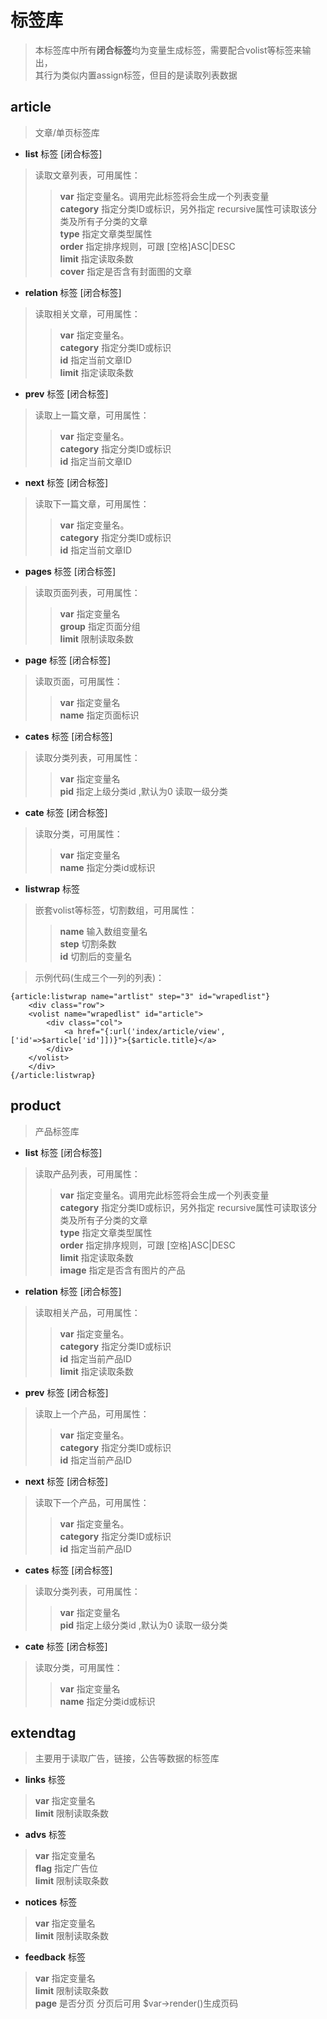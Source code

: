 
# 标签库

> 本标签库中所有**闭合标签**均为变量生成标签，需要配合volist等标签来输出，<br />其行为类似内置assign标签，但目的是读取列表数据

## article
> 文章/单页标签库

* **list** 标签 [闭合标签]

> 读取文章列表，可用属性：
>> **var** 指定变量名。调用完此标签将会生成一个列表变量<br />
   **category** 指定分类ID或标识，另外指定 recursive属性可读取该分类及所有子分类的文章<br />
   **type** 指定文章类型属性<br />
   **order** 指定排序规则，可跟 [空格]ASC|DESC<br />
   **limit** 指定读取条数<br />
   **cover** 指定是否含有封面图的文章

* **relation** 标签 [闭合标签]

> 读取相关文章，可用属性：
>> **var** 指定变量名。<br />
   **category** 指定分类ID或标识<br />
   **id** 指定当前文章ID<br />
   **limit** 指定读取条数

* **prev** 标签 [闭合标签]

> 读取上一篇文章，可用属性：
>> **var** 指定变量名。<br />
   **category** 指定分类ID或标识<br />
   **id** 指定当前文章ID
   
* **next** 标签 [闭合标签]

> 读取下一篇文章，可用属性：
>> **var** 指定变量名。<br />
   **category** 指定分类ID或标识<br />
   **id** 指定当前文章ID

* **pages** 标签 [闭合标签]

> 读取页面列表，可用属性：
>> **var** 指定变量名<br />
    **group** 指定页面分组<br />
    **limit** 限制读取条数
    
* **page** 标签 [闭合标签]

> 读取页面，可用属性：
>> **var** 指定变量名<br />
    **name** 指定页面标识
    
* **cates** 标签 [闭合标签]

> 读取分类列表，可用属性：
>> **var** 指定变量名<br />
    **pid** 指定上级分类id ,默认为0 读取一级分类
    
* **cate** 标签 [闭合标签]

> 读取分类，可用属性：
>> **var** 指定变量名<br />
    **name** 指定分类id或标识
    
* **listwrap** 标签

> 嵌套volist等标签，切割数组，可用属性：
>> **name** 输入数组变量名<br />
    **step** 切割条数<br />
    **id** 切割后的变量名
    
> 示例代码(生成三个一列的列表)：
```
{article:listwrap name="artlist" step="3" id="wrapedlist"}
    <div class="row">
    <volist name="wrapedlist" id="article">
        <div class="col">
            <a href="{:url('index/article/view',['id'=>$article['id']])}">{$article.title}</a>
        </div>
    </volist>
    </div>
{/article:listwrap}
```

## product
> 产品标签库

* **list** 标签 [闭合标签]

> 读取产品列表，可用属性：
>> **var** 指定变量名。调用完此标签将会生成一个列表变量<br />
   **category** 指定分类ID或标识，另外指定 recursive属性可读取该分类及所有子分类的文章<br />
   **type** 指定文章类型属性<br />
   **order** 指定排序规则，可跟 [空格]ASC|DESC<br />
   **limit** 指定读取条数<br />
   **image** 指定是否含有图片的产品

* **relation** 标签 [闭合标签]

> 读取相关产品，可用属性：
>> **var** 指定变量名。<br />
   **category** 指定分类ID或标识<br />
   **id** 指定当前产品ID<br />
   **limit** 指定读取条数

* **prev** 标签 [闭合标签]

> 读取上一个产品，可用属性：
>> **var** 指定变量名。<br />
   **category** 指定分类ID或标识<br />
   **id** 指定当前产品ID
   
* **next** 标签 [闭合标签]

> 读取下一个产品，可用属性：
>> **var** 指定变量名。<br />
   **category** 指定分类ID或标识<br />
   **id** 指定当前产品ID
    
* **cates** 标签 [闭合标签]

> 读取分类列表，可用属性：
>> **var** 指定变量名<br />
    **pid** 指定上级分类id ,默认为0 读取一级分类
    
* **cate** 标签 [闭合标签]

> 读取分类，可用属性：
>> **var** 指定变量名<br />
    **name** 指定分类id或标识

## extendtag

> 主要用于读取广告，链接，公告等数据的标签库

* **links** 标签
> **var** 指定变量名<br />
  **limit** 限制读取条数

* **advs** 标签
> **var** 指定变量名<br />
  **flag** 指定广告位<br />
  **limit** 限制读取条数

* **notices** 标签
> **var** 指定变量名<br />
  **limit** 限制读取条数

* **feedback** 标签
> **var** 指定变量名<br />
  **limit** 限制读取条数<br />
  **page** 是否分页 分页后可用 $var->render()生成页码